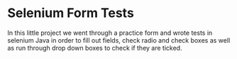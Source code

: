 # Selenium Form Tests

In this little project we went through a practice form and wrote tests in 
selenium Java in order to fill out fields, check radio and check boxes
as well as run through drop down boxes to check if they are ticked. 
